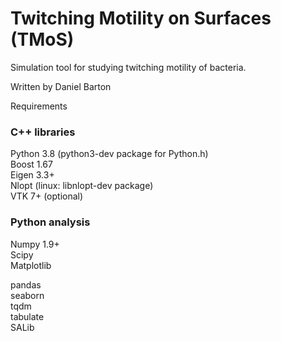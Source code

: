 

# Twitching Motility on Surfaces (TMoS)  

Simulation tool for studying twitching motility of bacteria.   

Written by Daniel Barton   

Requirements  

### C++ libraries  
Python 3.8 (python3-dev package for Python.h)  
Boost 1.67   
Eigen 3.3+  
Nlopt (linux: libnlopt-dev package)  
VTK 7+ (optional)  

### Python analysis  
Numpy 1.9+  
Scipy  
Matplotlib  

pandas  
seaborn  
tqdm  
tabulate  
SALib  

